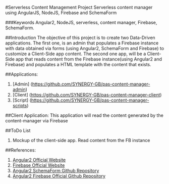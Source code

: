 #Serverless Content Management Project
Serverless content manager using AngularJS, NodeJS, Firebase and SchemaForm

###Keywords
Angular2, NodeJS, serverless, content manager, Firebase, SchemaForm.

##Introduction
The objective of this project is to create two Data-Driven applications.
The first one, is an admin that populates a Firebase instance with data
obtained via forms (using Angular2, SchemaForm and Firebase) to customize 
a Client-Side app content. The second one app, will be a Client-Side app
that reads content from the Firebase instance(using Angular2 and Firebase)
and populates a HTML template with the content that exists.

##Applications:
1. [Admin] (https://github.com/SYNERGY-GB/pas-content-manager-admin)
2. [Client] (https://github.com/SYNERGY-GB/pas-content-manager-client)
3. [Script] (https://github.com/SYNERGY-GB/pas-content-manager-scripts)

##Client Application:
This application will read the content generated by the content-manager via Firebase

##ToDo List
1. Mockup of the client-side app. Read content from the FB instance 

##References:
1. [Angular2 Official Website](https://angular.io/ "Angular2 Official Website")
2. [Firebase Official Website](https://firebase.google.com/ "Firebase Official Website")
3. [Angular2 SchemaForm Github Repository](https://github.com/makinacorpus/angular2-schema-form "Angular2 SchemaForm Repo")
4. [Angular2 Firebase Official Github Repository](https://github.com/angular/angularfire2 "Angular2 Firebase Official Repo")

